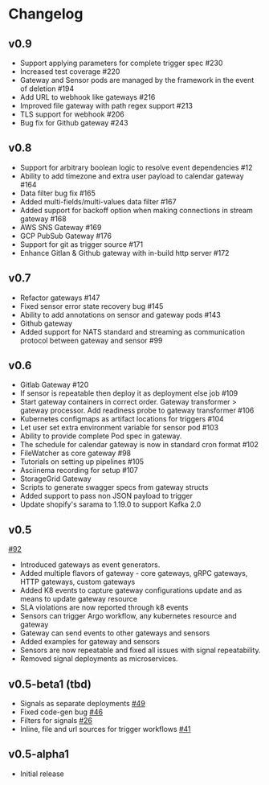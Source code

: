 # Changelog

## v0.9
+ Support applying parameters for complete trigger spec #230
+ Increased test coverage #220
+ Gateway and Sensor pods are managed by the framework in the event of deletion #194
+ Add URL to webhook like gateways #216
+ Improved file gateway with path regex support #213
+ TLS support for webhook #206
+ Bug fix for Github gateway #243

## v0.8
+ Support for arbitrary boolean logic to resolve event dependencies #12
+ Ability to add timezone and extra user payload to calendar gateway #164
+ Data filter bug fix #165
+ Added multi-fields/multi-values data filter #167
+ Added support for backoff option when making connections in stream gateway #168
+ AWS SNS Gateway #169
+ GCP PubSub Gateway #176
+ Support for git as trigger source #171
+ Enhance Gitlan & Github gateway with in-build http server #172


## v0.7
+ Refactor gateways #147
+ Fixed sensor error state recovery bug #145
+ Ability to add annotations on sensor and gateway pods #143
+ Github gateway
+ Added support for NATS standard and streaming as communication protocol between gateway
  and sensor #99

## v0.6
+ Gitlab Gateway #120
+ If sensor is repeatable then deploy it as deployment else job #109
+ Start gateway containers in correct order. Gateway transformer > gateway processor. Add readiness probe to gateway transformer #106
+ Kubernetes configmaps as artifact locations for triggers #104
+ Let user set extra environment variable for sensor pod #103 
+ Ability to provide complete Pod spec in gateway.
+ The schedule for calendar gateway is now in standard cron format   #102
+ FileWatcher as core gateway #98
+ Tutorials on setting up pipelines #105
+ Asciinema recording for setup #107
+ StorageGrid Gateway
+ Scripts to generate swagger specs from gateway structs
+ Added support to pass non JSON payload to trigger
+ Update shopify's sarama to 1.19.0 to support Kafka 2.0


## v0.5
[#92](https://github.com/argoproj/argo-events/pull/92)
+ Introduced gateways as event generators. 
+ Added multiple flavors of gateway - core gateways, gRPC gateways, HTTP gateways, custom gateways
+ Added K8 events to capture gateway configurations update and as means to update gateway resource
+ SLA violations are now reported through k8 events
+ Sensors can trigger Argo workflow, any kubernetes resource and gateway
+ Gateway can send events to other gateways and sensors
+ Added examples for gateway and sensors
+ Sensors are now repeatable and fixed all issues with signal repeatability.
+ Removed signal deployments as microservices.

## v0.5-beta1 (tbd)
+ Signals as separate deployments [#49](https://github.com/argoproj/argo-events/pull/49)
+ Fixed code-gen bug [#46](https://github.com/argoproj/argo-events/issues/46)
+ Filters for signals [#26](https://github.com/argoproj/argo-events/issues/26)
+ Inline, file and url sources for trigger workflows [#41](https://github.com/argoproj/argo-events/issues/41)

## v0.5-alpha1
+ Initial release
